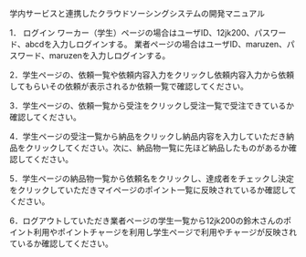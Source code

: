 学内サービスと連携したクラウドソーシングシステムの開発マニュアル

1．  ログイン
ワーカー（学生）ページの場合はユーザID、12jk200、パスワード、abcdを入力しログインする。
業者ページの場合はユーザID、maruzen、パスワード、maruzenを入力しログインする。

2．学生ページの、依頼一覧や依頼内容入力をクリックし依頼内容入力から依頼してもらいその依頼が表示されるか依頼一覧で確認してください。

3．学生ページの、依頼一覧から受注をクリックし受注一覧で受注できているか確認してください。

4．学生ページの受注一覧から納品をクリックし納品内容を入力していただき納品をクリックしてください。次に、納品物一覧に先ほど納品したものがあるか確認してください。

5．学生ページの納品物一覧から依頼名をクリックし、達成者をチェックし決定をクリックしていただきマイページのポイント一覧に反映されているか確認してください。

6．ログアウトしていただき業者ページの学生一覧から12jk200の鈴木さんのポイント利用やポイントチャージを利用し学生ページで利用やチャージが反映されているか確認してください。

